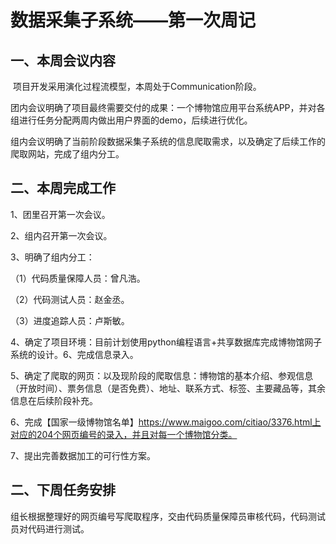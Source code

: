 # 数据采集子系统——第一次周记

## 一、本周会议内容

​    项目开发采用演化过程流模型，本周处于Communication阶段。

​     团内会议明确了项目最终需要交付的成果：一个博物馆应用平台系统APP，并对各组进行任务分配两周内做出用户界面的demo，后续进行优化。

​    组内会议明确了当前阶段数据采集子系统的信息爬取需求，以及确定了后续工作的爬取网站，完成了组内分工。

## 二、本周完成工作

1、团里召开第一次会议。

2、组内召开第一次会议。

3、明确了组内分工：

（1）代码质量保障人员：曾凡浩。

（2）代码测试人员：赵金丞。

（3）进度追踪人员：卢斯敏。

4、确定了项目环境：目前计划使用python编程语言+共享数据库完成博物馆网子系统的设计。6、完成信息录入。

5、确定了爬取的网页：以及现阶段的爬取信息：博物馆的基本介绍、参观信息（开放时间）、票务信息（是否免费）、地址、联系方式、标签、主要藏品等，其余信息在后续阶段补充。 

6、完成【国家一级博物馆名单】https://www.maigoo.com/citiao/3376.html上对应的204个网页编号的录入，并且对每一个博物馆分类。

7、提出完善数据加工的可行性方案。

## 二、下周任务安排

组长根据整理好的网页编号写爬取程序，交由代码质量保障员审核代码，代码测试员对代码进行测试。